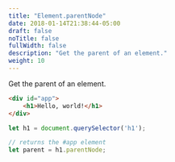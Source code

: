 ```yaml
---
title: "Element.parentNode"
date: 2018-01-14T21:38:44-05:00
draft: false
noTitle: false
fullWidth: false
description: "Get the parent of an element."
weight: 10
---
```


Get the parent of an element.

```html
<div id="app">
	<h1>Hello, world!</h1>
</div>
```

```javascript
let h1 = document.querySelector('h1');

// returns the #app element
let parent = h1.parentNode;
```